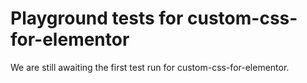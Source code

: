 # Playground tests for custom-css-for-elementor
We are still awaiting the first test run for custom-css-for-elementor.
